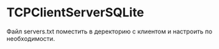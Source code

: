 # TCPClientServerSQLite

Файл servers.txt поместить в деректорию с клиентом и настроить по необходимости.
